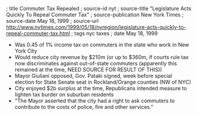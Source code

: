 ; title Commuter Tax Repealed
; source-id nyt
; source-title "Legislature Acts Quickly To Repeal Commuter Tax"
; source-publication New York Times
; source-date May 18, 1999
; source-url http://www.nytimes.com/1999/05/18/nyregion/legislature-acts-quickly-to-repeal-commuter-tax.html
; tags nyc taxes
; date May 18, 1999

- Was 0.45 of 1% income tax on commuters in the state who work in New York City
- Would reduce city revenue by $210m (or up to $360m, if courts rule tax now discriminates against out-of-state commuters (apparently this remained at the time, NEED SOURCE FOR RESULT OF THIS))
- Mayor Giuliani opposed, Gov. Pataki signed, week before special election for State Senate seat in Rockland/Orange counties (NW of NYC)
- City enjoyed $2b surplus at the time, Republicans intended measure to lighten tax burder on suburban residents
- "The Mayor asserted that the city had a right to ask commuters to contribute to the costs of police, fire and other services."
